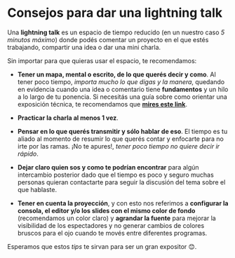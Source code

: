 # Consejos para dar una lightning talk

Una **lightning talk** es un espacio de tiempo reducido (en un nuestro caso _5 minutos máximo_) donde podés comentar un proyecto en el que estés trabajando, compartir una idea o dar una mini charla.

Sin importar para que quieras usar el espacio, te recomendamos:

- **Tener un mapa, mental o escrito, de lo que querés decir y como**. Al tener poco tiempo, _importa mucho lo que digas y la manera_, quedando en evidencia cuando una idea o comentario tiene **fundamentos** y un hilo a lo largo de tu ponencia. Si necesitás una guía sobre como orientar una exposición técnica, te recomendamos que **[mires este link](https://github.com/meetupjs-ar/guias)**.

- **Practicar la charla al menos 1 vez**.

- **Pensar en lo que querés transmitir y sólo hablar de eso**. El tiempo es tu aliado al momento de resumir lo que querés contar y enfocarte para no irte por las ramas. ¡No te apures!, _tener poco tiempo no quiere decir ir rápido_.

- **Dejar claro quien sos y como te podrían encontrar** para algún intercambio posterior dado que el tiempo es poco y seguro muchas personas quieran contactarte para seguir la discusión del tema sobre el que hablaste.

- **Tener en cuenta la proyección**, y con esto nos referimos a **configurar la consola, el editor y/o los slides con el mismo color de fondo** (recomendamos un color claro) y **agrandar la fuente** para mejorar la visibilidad de los espectadores y no generar cambios de colores bruscos para el ojo cuando te movés entre diferentes programas.

Esperamos que estos _tips_ te sirvan para ser un gran expositor 😊.

